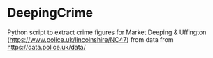 # DeepingCrime

Python script to extract crime figures for Market Deeping & Uffington (https://www.police.uk/lincolnshire/NC47) from data from
https://data.police.uk/data/
